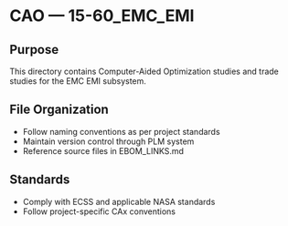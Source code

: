 # CAO — 15-60_EMC_EMI

## Purpose

This directory contains Computer-Aided Optimization studies and trade studies for the EMC EMI subsystem.

## File Organization

- Follow naming conventions as per project standards
- Maintain version control through PLM system
- Reference source files in EBOM_LINKS.md

## Standards

- Comply with ECSS and applicable NASA standards
- Follow project-specific CAx conventions
